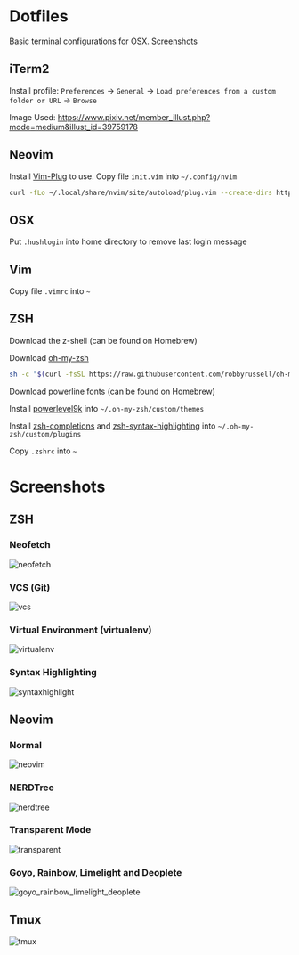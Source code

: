 # Dotfiles
Basic terminal configurations for OSX. [Screenshots](#screenshots)

## iTerm2
Install profile: `Preferences` -> `General` -> `Load preferences from a custom folder or URL` -> `Browse`

Image Used: https://www.pixiv.net/member_illust.php?mode=medium&illust_id=39759178

## Neovim
Install [Vim-Plug](https://github.com/junegunn/vim-plug) to use. Copy file `init.vim` into `~/.config/nvim`

```bash
curl -fLo ~/.local/share/nvim/site/autoload/plug.vim --create-dirs https://raw.githubusercontent.com/junegunn/vim-plug/master/plug.vim
```

## OSX
Put `.hushlogin` into home directory to remove last login message

## Vim
Copy file `.vimrc` into `~`

## ZSH
Download the z-shell (can be found on Homebrew)

Download [oh-my-zsh](https://github.com/robbyrussell/oh-my-zsh)

```bash
sh -c "$(curl -fsSL https://raw.githubusercontent.com/robbyrussell/oh-my-zsh/master/tools/install.sh)"
```

Download powerline fonts (can be found on Homebrew)

Install [powerlevel9k](https://github.com/bhilburn/powerlevel9k) into `~/.oh-my-zsh/custom/themes`

Install [zsh-completions](https://github.com/zsh-users/zsh-completions) and [zsh-syntax-highlighting](https://github.com/zsh-users/zsh-syntax-highlighting) into `~/.oh-my-zsh/custom/plugins`

Copy `.zshrc` into `~`

# Screenshots

## ZSH

### Neofetch
![neofetch](screenshots/neofetch.png)

### VCS (Git)
![vcs](screenshots/vcs.png)

### Virtual Environment (virtualenv)
![virtualenv](screenshots/virtualenv.png)

### Syntax Highlighting
![syntaxhighlight](screenshots/syntaxhighlight.png)

## Neovim

### Normal
![neovim](screenshots/neovim.png)

### NERDTree
![nerdtree](screenshots/nerdtree.png)

### Transparent Mode
![transparent](screenshots/transparent.png)

### Goyo, Rainbow, Limelight and Deoplete
![goyo_rainbow_limelight_deoplete](screenshots/goyo_rainbow_limelight_deoplete.png)

## Tmux
![tmux](screenshots/tmux.png)

